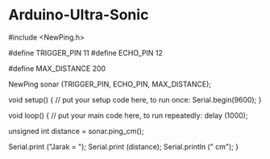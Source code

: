 # Arduino-Ultra-Sonic

#include <NewPing.h>

#define TRIGGER_PIN 11
#define ECHO_PIN 12

#define MAX_DISTANCE 200

NewPing sonar (TRIGGER_PIN, ECHO_PIN, MAX_DISTANCE);

void setup() {
  // put your setup code here, to run once:
Serial.begin(9600);
}

void loop() {
  // put your main code here, to run repeatedly:
delay (1000);

unsigned int distance = sonar.ping_cm();

Serial.print ("Jarak = ");
Serial.print (distance);
Serial.println (" cm");
}
